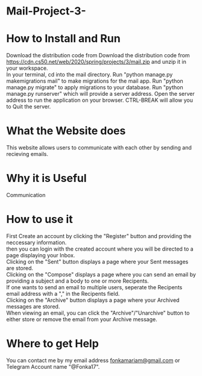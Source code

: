 # Mail-Project-3-
# How to Install and Run
Download the distribution code from Download the distribution code from https://cdn.cs50.net/web/2020/spring/projects/3/mail.zip and unzip it in your workspace.<br>
In your terminal, cd into the mail directory.
Run "python manage.py makemigrations mail" to make migrations for the mail app.
Run "python manage.py migrate" to apply migrations to your database.
Run "python manage.py runserver" which will provide a server address.
Open the server address to run the application on your browser.
CTRL-BREAK will allow you to Quit the server.
# What the Website does
This website allows users to communicate with each other by sending and recieving emails.

# Why it is Useful
Communication

# How to use it
First Create an account by clicking the "Register" button and providing the neccessary information.<br>
then you can login with the created account where you will be directed to a page displaying your Inbox.<br>
Clicking on the "Sent" button displays a page where your Sent messages are stored.<br>
Clicking on the "Compose" displays a page where you can send an email by providing a subject and a body to one or more Recipents. <br>
If one wants to send an email to multiple users, seperate the Recipents email address with a "," in the Recipents field.<br>
Clicking on the "Archive" button displays a page where your Archived messages are stored. <br>When viewing an email, you can click the "Archive"/"Unarchive" button
to either store or remove the email from your Archive message.<br>


# Where to get Help
You can contact me by my email address fonkamariam@gmail.com or Telegram Account name "@Fonka17".
